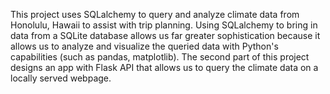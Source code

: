 This project uses SQLalchemy to query and analyze climate data from Honolulu, Hawaii to assist with trip planning. Using SQLalchemy to bring in data from a SQLite database allows us far greater sophistication because it allows us to analyze and visualize the queried data with Python's capabilities (such as pandas, matplotlib). The second part of this project designs an app with Flask API that allows us to query the climate data on a locally served webpage.
